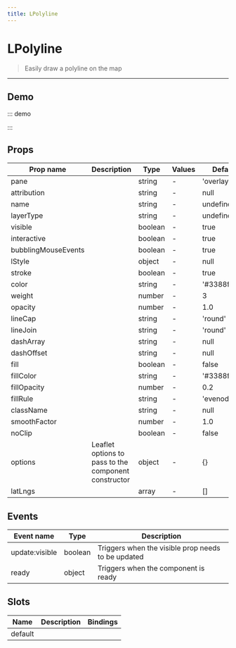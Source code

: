 ```yaml
---
title: LPolyline
---
```


# LPolyline

> Easily draw a polyline on the map

---

## Demo

::: demo
<template>
<l-map style="height: 350px" :zoom="zoom" :center="center">
<l-tile-layer :url="url"></l-tile-layer>
<l-polyline :lat-lngs="polyline.latlngs" :color="polyline.color"></l-polyline>
</l-map>
</template>

<script>
import {LMap, LTileLayer, LPolyline} from 'wgis.leaflet.vue2';

export default {
  components: {
    LMap,
    LTileLayer,
    LPolyline
  },
  data () {
    return {
      url: 'https://{s}.tile.openstreetmap.org/{z}/{x}/{y}.png',
      zoom: 8,
      center: [47.313220, -1.319482],
      polyline: {
        latlngs: [[47.334852, -1.509485], [47.342596, -1.328731], [47.241487, -1.190568], [47.234787, -1.358337]],
        color: 'green'
      }
    };
  }
}
</script>

:::

## Props

| Prop name           | Description                                          | Type    | Values | Default       |
| ------------------- | ---------------------------------------------------- | ------- | ------ | ------------- |
| pane                |                                                      | string  | -      | 'overlayPane' |
| attribution         |                                                      | string  | -      | null          |
| name                |                                                      | string  | -      | undefined     |
| layerType           |                                                      | string  | -      | undefined     |
| visible             |                                                      | boolean | -      | true          |
| interactive         |                                                      | boolean | -      | true          |
| bubblingMouseEvents |                                                      | boolean | -      | true          |
| lStyle              |                                                      | object  | -      | null          |
| stroke              |                                                      | boolean | -      | true          |
| color               |                                                      | string  | -      | '#3388ff'     |
| weight              |                                                      | number  | -      | 3             |
| opacity             |                                                      | number  | -      | 1.0           |
| lineCap             |                                                      | string  | -      | 'round'       |
| lineJoin            |                                                      | string  | -      | 'round'       |
| dashArray           |                                                      | string  | -      | null          |
| dashOffset          |                                                      | string  | -      | null          |
| fill                |                                                      | boolean | -      | false         |
| fillColor           |                                                      | string  | -      | '#3388ff'     |
| fillOpacity         |                                                      | number  | -      | 0.2           |
| fillRule            |                                                      | string  | -      | 'evenodd'     |
| className           |                                                      | string  | -      | null          |
| smoothFactor        |                                                      | number  | -      | 1.0           |
| noClip              |                                                      | boolean | -      | false         |
| options             | Leaflet options to pass to the component constructor | object  | -      | {}            |
| latLngs             |                                                      | array   | -      | []            |

## Events

| Event name     | Type    | Description                                        |
| -------------- | ------- | -------------------------------------------------- |
| update:visible | boolean | Triggers when the visible prop needs to be updated |
| ready          | object  | Triggers when the component is ready               |

## Slots

| Name    | Description | Bindings |
| ------- | ----------- | -------- |
| default |             |          |
